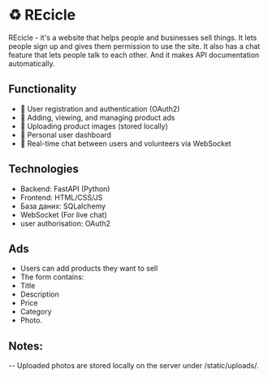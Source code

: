 # ♻️ REcicle 
REcicle - it's a website that helps people and businesses sell things. It lets people sign up and gives them permission to use the site. It also has a chat feature that lets people talk to each other. And it makes API documentation automatically.

##  Functionality

- 🌿 User registration and authentication (OAuth2)
- 🌿  Adding, viewing, and managing product ads
- 🌿  Uploading product images (stored locally)
- 🌿  Personal user dashboard
- 🌿  Real-time chat between users and volunteers via WebSocket

##  Technologies

- Backend: FastAPI (Python)
- Frontend: HTML/CSS/JS 
- База даних: SQLalchemy
- WebSocket (For live chat)
- user authorisation: OAuth2
## Ads
- Users can add products they want to sell
- The form contains:
- Title
- Description
- Price
- Category
- Photo.
## Notes:
-- Uploaded photos are stored locally on the server under /static/uploads/.
